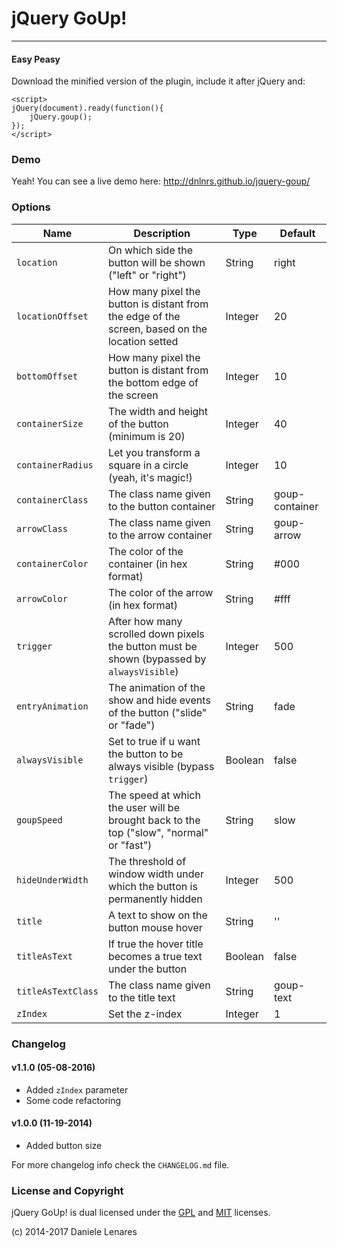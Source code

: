 # jQuery GoUp!

---
#### Easy Peasy
Download the minified version of the plugin, include it after jQuery and:
```
<script>
jQuery(document).ready(function(){
    jQuery.goup();
});
</script>
```

### Demo
Yeah! You can see a live demo here: http://dnlnrs.github.io/jquery-goup/

### Options

| Name            	| Description                                                                                    | Type    | Default        |
|-------------------|------------------------------------------------------------------------------------------------|---------|----------------|
| `location`        | On which side the button will be shown ("left" or "right")                                     | String  | right          |
| `locationOffset`  | How many pixel the button is distant from the edge of the screen, based on the location setted | Integer | 20             |
| `bottomOffset`    | How many pixel the button is distant from the bottom edge of the screen                        | Integer | 10             |
| `containerSize` 	| The width and height of the button (minimum is 20)                                     		 | Integer | 40             |
| `containerRadius` | Let you transform a square in a circle (yeah, it's magic!)                                     | Integer | 10             |
| `containerClass`  | The class name given to the button container                                                   | String  | goup-container |
| `arrowClass`      | The class name given to the arrow container                                                    | String  | goup-arrow     |
| `containerColor`  | The color of the container (in hex format)                                                   	 | String  | #000 			|
| `arrowColor`      | The color of the arrow (in hex format)	                                                     | String  | #fff           |
| `trigger`         | After how many scrolled down pixels the button must be shown (bypassed by `alwaysVisible`)     | Integer | 500            |
| `entryAnimation`  | The animation of the show and hide events of the button ("slide" or "fade")				     | String  | fade           |
| `alwaysVisible`   | Set to true if u want the button to be always visible (bypass `trigger`)                       | Boolean | false          |
| `goupSpeed`		| The speed at which the user will be brought back to the top ("slow", "normal" or "fast")       | String  | slow           |
| `hideUnderWidth`  | The threshold of window width under which the button is permanently hidden                     | Integer | 500            |
| `title`           | A text to show on the button mouse hover                                                       | String  | ''             |
| `titleAsText`     | If true the hover title becomes a true text under the button                                   | Boolean | false          |
| `titleAsTextClass`| The class name given to the title text                                                         | String  | goup-text      |
| `zIndex`          | Set the z-index                                                                                | Integer | 1              |

### Changelog
#### v1.1.0 (05-08-2016)
* Added `zIndex` parameter
* Some code refactoring

#### v1.0.0 (11-19-2014)
* Added button size

For more changelog info check the `CHANGELOG.md` file.

### License and Copyright
jQuery GoUp! is dual licensed under the [GPL](http://www.gnu.org/licenses/gpl.html) and [MIT](http://www.opensource.org/licenses/mit-license.php) licenses.

(c) 2014-2017 Daniele Lenares
